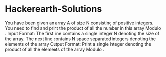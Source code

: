 # Hackerearth-Solutions
You have been given an array A of size N consisting of positive integers. You need to find and print the product of all the number in this array Modulo .  Input Format: The first line contains a single integer N denoting the size of the array. The next line contains N space separated integers denoting the elements of the array  Output Format: Print a single integer denoting the product of all the elements of the array Modulo .
